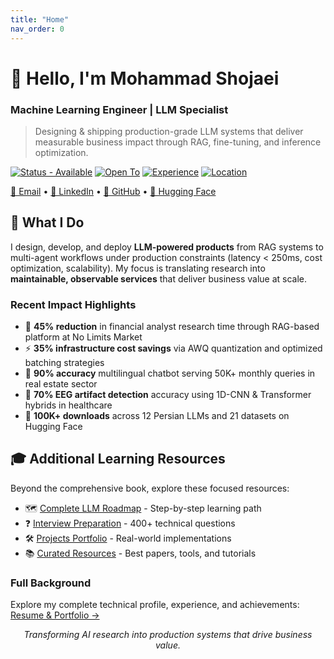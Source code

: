 ```yaml
---
title: "Home"
nav_order: 0
---
```


# 👋 Hello, I'm Mohammad Shojaei

### Machine Learning Engineer | LLM Specialist

> Designing & shipping production-grade LLM systems that deliver measurable business impact through RAG, fine-tuning, and inference optimization.

[![Status - Available](https://img.shields.io/badge/Status-🟢_Actively_Looking-brightgreen)](mailto:shojaei.dev@gmail.com) [![Open To](https://img.shields.io/badge/Open_to-Onsite_with_Visa_Sponsorship-blue)]() [![Experience](https://img.shields.io/badge/LLM_Experience-3%2B_years-orange)]() [![Location](https://img.shields.io/badge/Base-Shiraz,_Iran-red)]()

[📧 Email](mailto:shojaei.dev@gmail.com) • [💼 LinkedIn](https://www.linkedin.com/in/mshojaei77) • [🐙 GitHub](https://github.com/mshojaei77) • [🤗 Hugging Face](https://huggingface.co/mshojaei77)


## 🚀 What I Do

I design, develop, and deploy **LLM-powered products** from RAG systems to multi-agent workflows under production constraints (latency < 250ms, cost optimization, scalability). My focus is translating research into **maintainable, observable services** that deliver business value at scale.

### Recent Impact Highlights
- 🔬 **45% reduction** in financial analyst research time through RAG-based platform at No Limits Market
- ⚡ **35% infrastructure cost savings** via AWQ quantization and optimized batching strategies  
- 🎯 **90% accuracy** multilingual chatbot serving 50K+ monthly queries in real estate sector
- 🏥 **70% EEG artifact detection** accuracy using 1D-CNN & Transformer hybrids in healthcare
- 🤗 **100K+ downloads** across 12 Persian LLMs and 21 datasets on Hugging Face

## 🎓 Additional Learning Resources

Beyond the comprehensive book, explore these focused resources:

- 🗺️ [Complete LLM Roadmap](roadmap.html) - Step-by-step learning path
- ❓ [Interview Preparation](interview.html) - 400+ technical questions
- 🛠️ [Projects Portfolio](projects.html) - Real-world implementations
- 📚 [Curated Resources](resources.html) - Best papers, tools, and tutorials

### Full Background

Explore my complete technical profile, experience, and achievements: [Resume & Portfolio →](about.html)

<p align="center"><em>Transforming AI research into production systems that drive business value.</em></p>

